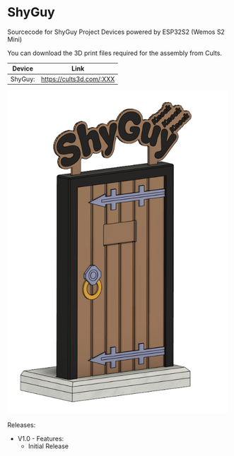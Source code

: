 # ShyGuy
Sourcecode for ShyGuy Project Devices powered by ESP32S2 (Wemos S2 Mini)

You can download the 3D print files required for the assembly from Cults.

Device | Link
-------- | --------
ShyGuy: | <a href="https://cults3d.com/:XXX">https://cults3d.com/:XXX</a> 

 
<img src="Images/ShyGuyDoor v44.png" width="500">

Releases:
* V1.0 - Features:
  - Initial Release
